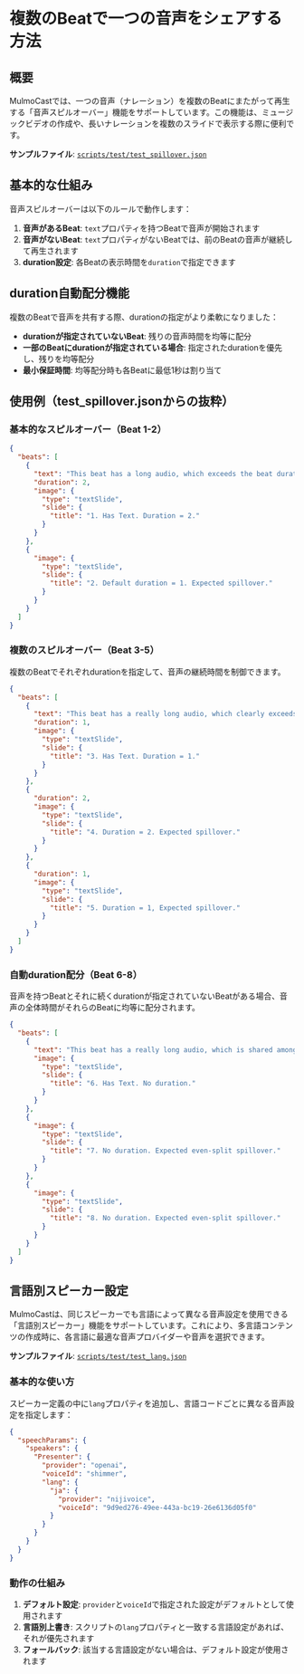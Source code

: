 # 複数のBeatで一つの音声をシェアする方法

## 概要

MulmoCastでは、一つの音声（ナレーション）を複数のBeatにまたがって再生する「音声スピルオーバー」機能をサポートしています。この機能は、ミュージックビデオの作成や、長いナレーションを複数のスライドで表示する際に便利です。

**サンプルファイル**: [`scripts/test/test_spillover.json`](https://github.com/receptron/mulmocast-cli/blob/main/scripts/test/test_spillover.json) 

## 基本的な仕組み

音声スピルオーバーは以下のルールで動作します：

1. **音声があるBeat**: `text`プロパティを持つBeatで音声が開始されます
2. **音声がないBeat**: `text`プロパティがないBeatでは、前のBeatの音声が継続して再生されます
3. **duration設定**: 各Beatの表示時間を`duration`で指定できます

## duration自動配分機能

複数のBeatで音声を共有する際、durationの指定がより柔軟になりました：

- **durationが指定されていないBeat**: 残りの音声時間を均等に配分
- **一部のBeatにdurationが指定されている場合**: 指定されたdurationを優先し、残りを均等配分
- **最小保証時間**: 均等配分時も各Beatに最低1秒は割り当て

## 使用例（test_spillover.jsonからの抜粋）

### 基本的なスピルオーバー（Beat 1-2）

```json
{
  "beats": [
    {
      "text": "This beat has a long audio, which exceeds the beat duration.",
      "duration": 2,
      "image": {
        "type": "textSlide",
        "slide": {
          "title": "1. Has Text. Duration = 2."
        }
      }
    },
    {
      "image": {
        "type": "textSlide",
        "slide": {
          "title": "2. Default duration = 1. Expected spillover."
        }
      }
    }
  ]
}
```

### 複数のスピルオーバー（Beat 3-5）

複数のBeatでそれぞれdurationを指定して、音声の継続時間を制御できます。

```json
{
  "beats": [
    {
      "text": "This beat has a really long audio, which clearly exceeds the beat duration.",
      "duration": 1,
      "image": {
        "type": "textSlide",
        "slide": {
          "title": "3. Has Text. Duration = 1."
        }
      }
    },
    {
      "duration": 2,
      "image": {
        "type": "textSlide",
        "slide": {
          "title": "4. Duration = 2. Expected spillover."
        }
      }
    },
    {
      "duration": 1,
      "image": {
        "type": "textSlide",
        "slide": {
          "title": "5. Duration = 1, Expected spillover."
        }
      }
    }
  ]
}
```

### 自動duration配分（Beat 6-8）

音声を持つBeatとそれに続くdurationが指定されていないBeatがある場合、音声の全体時間がそれらのBeatに均等に配分されます。

```json
{
  "beats": [
    {
      "text": "This beat has a really long audio, which is shared among three beats.",
      "image": {
        "type": "textSlide",
        "slide": {
          "title": "6. Has Text. No duration."
        }
      }
    },
    {
      "image": {
        "type": "textSlide",
        "slide": {
          "title": "7. No duration. Expected even-split spillover."
        }
      }
    },
    {
      "image": {
        "type": "textSlide",
        "slide": {
          "title": "8. No duration. Expected even-split spillover."
        }
      }
    }
  ]
}
```

## 言語別スピーカー設定

MulmoCastは、同じスピーカーでも言語によって異なる音声設定を使用できる「言語別スピーカー」機能をサポートしています。これにより、多言語コンテンツの作成時に、各言語に最適な音声プロバイダーや音声を選択できます。

**サンプルファイル**: [`scripts/test/test_lang.json`](https://github.com/receptron/mulmocast-cli/blob/main/scripts/test/test_lang.json)

### 基本的な使い方

スピーカー定義の中に`lang`プロパティを追加し、言語コードごとに異なる音声設定を指定します：

```json
{
  "speechParams": {
    "speakers": {
      "Presenter": {
        "provider": "openai",
        "voiceId": "shimmer",
        "lang": {
          "ja": {
            "provider": "nijivoice",
            "voiceId": "9d9ed276-49ee-443a-bc19-26e6136d05f0"
          }
        }
      }
    }
  }
}
```

### 動作の仕組み

1. **デフォルト設定**: `provider`と`voiceId`で指定された設定がデフォルトとして使用されます
2. **言語別上書き**: スクリプトの`lang`プロパティと一致する言語設定があれば、それが優先されます
3. **フォールバック**: 該当する言語設定がない場合は、デフォルト設定が使用されます